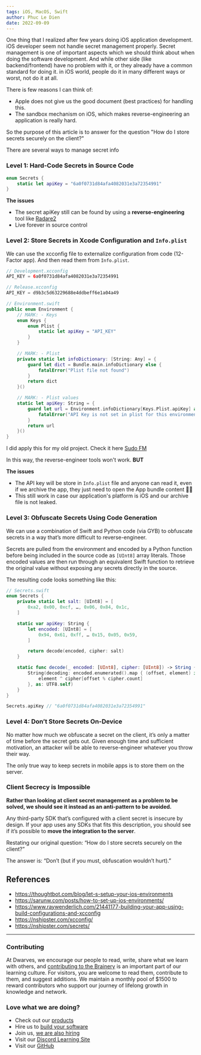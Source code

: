 ```yaml
---
tags: iOS, MacOS, Swift
author: Phuc Le Dien
date: 2022-09-09
---
```


One thing that I realized after few years doing iOS application development. iOS developer seem not handle secret management properly. Secret management is one of important aspects which we should think about when doing the software development. And while other side (like backend/frontend) have no problem with it, or they already have a common standard for doing it. in iOS world, people do it in many different ways or worst, not do it at all.

There is few reasons I can think of:

- Apple does not give us the good document (best practices) for handling this.
- The sandbox mechanism on iOS, which makes reverse-engineering an application is really hard.

So the purpose of this article is to answer for the question "How do I store secrets securely on the client?"

There are several ways to manage secret info

### Level 1: Hard-Code Secrets in Source Code

```swift
enum Secrets {
    static let apiKey = "6a0f0731d84afa4082031e3a72354991"
}
```

**The issues**

- The secret apiKey still can be found by using a **reverse-engineering** tool like [Radare2](https://rada.re/)
- Live forever in source control

### Level 2: Store Secrets in Xcode Configuration and `Info.plist`

We can use the xcconfig file to externalize configuration from code (12-Factor app). And then read them from `Info.plist`.

```swift
// Development.xcconfig
API_KEY = 6a0f0731d84afa4082031e3a72354991

// Release.xcconfig
API_KEY = d9b3c5d63229688e4ddbeff6e1a04a49
```

```swift
// Environment.swift
public enum Environment {
    // MARK: - Keys
    enum Keys {
        enum Plist {
            static let apiKey = "API_KEY"
        }
    }

    // MARK: - Plist
    private static let infoDictionary: [String: Any] = {
        guard let dict = Bundle.main.infoDictionary else {
            fatalError("Plist file not found")
        }
        return dict
    }()

    // MARK: - Plist values
    static let apiKey: String = {
        guard let url = Environment.infoDictionary[Keys.Plist.apiKey] as? String else {
            fatalError("API Key is not set in plist for this environment")
        }
        return url
    }()
}
```

I did apply this for my old project. Check it here [Sudo FM](https://github.com/dwarvesf/sudo-fm-macos)

In this way, the reverse-engineer tools won't work. **BUT**

**The issues**

- The API key will be store in `Info.plist` file and anyone can read it, even if we archive the app, they just need to open the App bundle content 🤦‍♂
- This still work in case our application's platform is iOS and our archive file is not leaked.

### Level 3: Obfuscate Secrets Using Code Generation

We can use a combination of Swift and Python code (via GYB) to obfuscate secrets in a way that’s more difficult to reverse-engineer.

Secrets are pulled from the environment and encoded by a Python function before being included in the source code as `[UInt8]` array literals. Those encoded values are then run through an equivalent Swift function to retrieve the original value without exposing any secrets directly in the source.

The resulting code looks something like this:

```swift
// Secrets.swift
enum Secrets {
    private static let salt: [UInt8] = [
        0xa2, 0x00, 0xcf, …, 0x06, 0x84, 0x1c,
    ]

    static var apiKey: String {
        let encoded: [UInt8] = [
            0x94, 0x61, 0xff, … 0x15, 0x05, 0x59,
        ]

        return decode(encoded, cipher: salt)
    }

    static func decode(_ encoded: [UInt8], cipher: [UInt8]) -> String {
        String(decoding: encoded.enumerated().map { (offset, element) in
            element ^ cipher[offset % cipher.count]
        }, as: UTF8.self)
    }
}

Secrets.apiKey // "6a0f0731d84afa4082031e3a72354991"
```

### Level 4: Don’t Store Secrets On-Device

No matter how much we obfuscate a secret on the client, it’s only a matter of time before the secret gets out. Given enough time and sufficient motivation, an attacker will be able to reverse-engineer whatever you throw their way.

The only true way to keep secrets in mobile apps is to store them on the server.

### Client Secrecy is Impossible

**Rather than looking at client secret management as a problem to be solved, we should see it instead as an anti-pattern to be avoided.**

Any third-party SDK that’s configured with a client secret is insecure by design. If your app uses any SDKs that fits this description, you should see if it’s possible to **move the integration to the server**.

Restating our original question: “How do I store secrets securely on the client?”

The answer is: “Don’t (but if you must, obfuscation wouldn’t hurt).”

## References

- https://thoughtbot.com/blog/let-s-setup-your-ios-environments
- https://sarunw.com/posts/how-to-set-up-ios-environments/
- https://www.raywenderlich.com/21441177-building-your-app-using-build-configurations-and-xcconfig
- https://nshipster.com/xcconfig/
- https://nshipster.com/secrets/

---
<!-- CTA -->
### Contributing

At Dwarves, we encourage our people to read, write, share what we learn with others, and [contributing to the Brainery](./CONTRIBUTING.md) is an important part of our learning culture. For visitors, you are welcome to read them, contribute to them, and suggest additions. We maintain a monthly pool of $1500 to reward contributors who support our journey of lifelong growth in knowledge and network.

### Love what we are doing?

- Check out our [products](https://superbits.co)
- Hire us to [build your software](https://d.foundation)
- Join us, [we are also hiring](https://github.com/dwarvesf/WeAreHiring)
- Visit our [Discord Learning Site](https://discord.gg/dzNBpNTVEZ)
- Visit our [GitHub](https://github.com/dwarvesf)